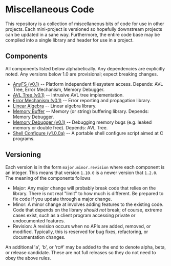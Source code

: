Miscellaneous Code
==================

This repository is a collection of miscellaneous bits of code for use in other
projects. Each mini-project is versioned so hopefully downstream projects can
be updated in a sane way. Furthermore, the entire code base may be compiled
into a single library and header for use in a project.


## Components

All components listed below alphabetically. Any dependencies are explicitly
noted. Any versions below 1.0 are provisional; expect breaking changes.

 * [AnyFS (v0.1)](afs/README.md) -- Platform independent filesystem access.
     Depends: AVL Tree, Error Mechanism, Memory Debugger.
 * [AVL Tree (v0.1)](avl/README.md) -- Intrusive AVL tree implementation.
 * [Error Mechanism (v0.1)](emech/README.md) -- Error reporting and
     propagation library.
 * [Linear Algebra](lin/README.md) -- Linear algebra library.
 * [Memory Buffer](membuf/README.md) -- Memory (or string) buffering library.
     Depends: Memory Debugger.
 * [Memory Debugger (v0.1)](mdbg/README.md) -- Debugging memory bugs (e.g.
     leaked memory or double free). Depends: AVL Tree.
 * [Shell Configure (v1.0.0a)](shellconf/README.md) -- A portable shell
     configure script aimed at C programs.


## Versioning

Each version is in the form `major.minor.revision` where each component is an
integer. This means that version `1.10.0` is a newer version that `1.2.0`. The
meaning of the components follows

  * Major: Any major change will probably break code that relies on the
    library. There is not real "limit" to how much is different. Be prepared
    to fix code if you update through a major change.
  * Minor: A minor change at involves adding features to the existing code.
    Code that depends on the library *should not* break; of course, extreme
    cases exist, such as a client program accessing private or undocumented
    features.
  * Revision: A revision occurs when no APIs are added, removed, or modified.
    Typically, this is reserved for bug fixes, refactoring, or documentation
    changes.

An additional 'a', 'b', or 'rc#' may be added to the end to denote alpha,
beta, or release candidate. These are not full releases so they do not need to
obey the above rules.

